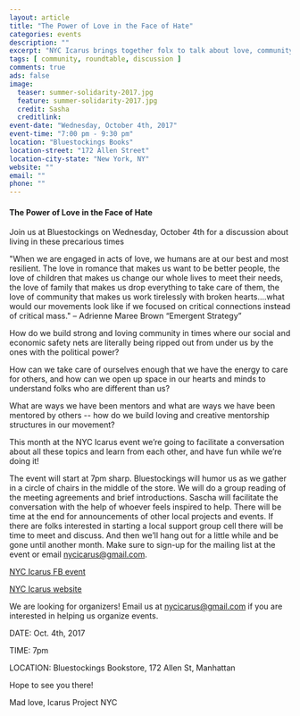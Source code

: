 ```yaml
---
layout: article
title: "The Power of Love in the Face of Hate"
categories: events
description: ""
excerpt: "NYC Icarus brings together folx to talk about love, community, care, mentorship"
tags: [ community, roundtable, discussion ]
comments: true
ads: false
image:
  teaser: summer-solidarity-2017.jpg
  feature: summer-solidarity-2017.jpg
  credit: Sasha
  creditlink: 
event-date: "Wednesday, October 4th, 2017"
event-time: "7:00 pm - 9:30 pm"
location: "Bluestockings Books"
location-street: "172 Allen Street"
location-city-state: "New York, NY"
website: ""
email: ""
phone: ""
---
```


#### The Power of Love in the Face of Hate

Join us at Bluestockings on Wednesday, October 4th for a discussion about living in these precarious times

"When we are engaged in acts of love, we humans are at our best and most resilient. The love in romance that makes us want to be better people, the love of children that makes us change our whole lives to meet their needs, the love of family that makes us drop everything to take care of them, the love of community that makes us work tirelessly with broken hearts....what would our movements look like if we focused on critical connections instead of critical mass." – Adrienne Maree Brown “Emergent Strategy”

How do we build strong and loving community in times where our social and economic safety nets are literally being ripped out from under us by the ones with the political power?

How can we take care of ourselves enough that we have the energy to care for others, and how can we open up space in our hearts and minds to understand folks who are different than us?

What are ways we have been mentors and what are ways we have been mentored by others -- how do we build loving and creative mentorship structures in our movement?

This month at the NYC Icarus event we’re going to facilitate a conversation about all these topics and learn from each other, and have fun while we’re doing it!

The event will start at 7pm sharp. Bluestockings will humor us as we gather in a circle of chairs in the middle of the store. We will do a group reading of the meeting agreements and brief introductions.
Sascha will facilitate the conversation with the help of whoever feels inspired to help.
There will be time at the end for announcements of other local projects and events.
If there are folks interested in starting a local support group cell there will be time to meet and discuss.
And then we’ll hang out for a little while and be gone until another month.
Make sure to sign-up for the mailing list at the event or email nycicarus@gmail.com.

[NYC Icarus FB event](https://www.facebook.com/events/1976586135951261/)

[NYC Icarus website](http://nycicarus.org/events/power-love/)

We are looking for organizers! Email us at nycicarus@gmail.com if you are interested in helping us organize events.  

DATE: Oct. 4th, 2017

TIME: 7pm

LOCATION: Bluestockings Bookstore, 172 Allen St, Manhattan

Hope to see you there!

Mad love,
Icarus Project NYC
